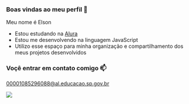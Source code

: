 ### Boas vindas ao meu perfil 💙

Meu nome é Elson

- Estou estudando na [Alura](https://www.Alura.com.br)
- Estou me desenvolvendo na linguagem JavaScript
- Utilizo esse espaço para minha organização e compartilhamento dos meus projetos desenvolvidos

### Voçê entrar em contato comigo 📫

00001085296088@al.educacao.sp.gov.br

![](https://media.tenor.com/QVp42eIRr5cAAAAM/into-the-spider-verse-nitro-pfp.gif)
